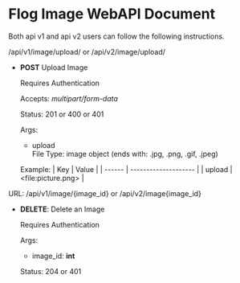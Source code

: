 # Flog Image WebAPI Document

Both api v1 and api v2 users can follow the following instructions.

/api/v1/image/upload/ or /api/v2/image/upload/

- **POST** Upload Image

  Requires Authentication

  Accepts: *multipart/form-data*

  Status: 201 or 400 or 401

  Args:

  - upload  
  File Type: image object (ends with: .jpg, .png, .gif, .jpeg)

  Example:
  | Key    | Value                |
  | ------ | -------------------- |
  | upload | \<file:picture.png\> |

URL: /api/v1/image/{image_id} or /api/v2/image{image_id}

- **DELETE**: Delete an Image

  Requires Authentication

  Args:

  - image_id: **int**

  Status: 204 or 401
